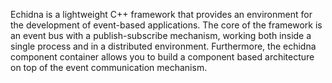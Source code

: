 Echidna is a lightweight C++ framework that provides an environment for the development of event-based applications.
The core of the framework is an event bus with a publish-subscribe mechanism, working both inside a single process and in a distributed environment.
Furthermore, the echidna component container allows you to build a component based architecture on top of the event communication mechanism.